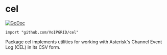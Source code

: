 # cel

[![GoDoc](https://godoc.org/github.com/VoIPGRID/cel?status.svg)](https://godoc.org/github.com/VoIPGRID/cel)

`import "github.com/VoIPGRID/cel"`

Package cel implements utilities for working with Asterisk's Channel Event Log
(CEL) in its CSV form.
